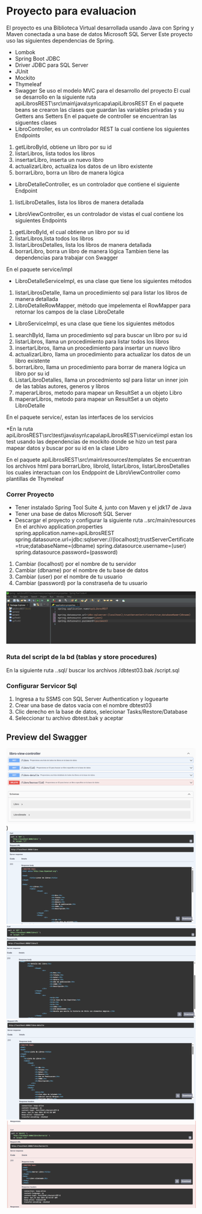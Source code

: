 # Proyecto para evaluacion

El proyecto es una Biblioteca Virtual desarrollada usando Java con Spring y Maven
conectada a una base de datos Microsoft SQL Server
Este proyecto uso las siguientes dependencias de Spring.
* Lombok
* Spring Boot JDBC
* Driver JDBC para SQL Server
* JUnit
* Mockito
* Thymeleaf
* Swagger
Se uso el modelo MVC para el desarrollo del proyecto
El cual se desarrollo en la siguiente ruta
apiLibrosREST\src\main\java\syn\capa\apiLibrosREST
En el paquete beans se crearon las clases que guardan las variables privadas y su  Getters ans Setters
En el paquete de controller se encuentran las siguentes clases
* LibroController, es un controlador REST la cual contiene los siguientes Endpoints
1. getLibroById, obtiene un libro por su id
2. listarLibros, lista todos los libros
4. insertarLibro, inserta un nuevo libro
5. actualizarLibro, actualiza los datos de un libro existente
6. borrarLibro, borra un libro de manera lógica

* LibroDetalleController, es un controlador que contiene el siguiente Endpoint
1. listLibroDetalles, lista los libros de manera detallada

* LibroViewController, es un controlador de vistas el cual contiene los siguientes Endpoints
1. getLibroById, el cual obtiene un libro por su id
2. listarLibros,lista todos los libros
3. listarLibrosDetalles, lista los libros de manera detallada
4. borrarLibro, borra un libro de manera lógica
Tambien tiene las dependencias para trabajar con Swagger

En el paquete service/impl
* LibroDetalleServiceImpl, es una clase que tiene los siguientes métodos
1. listarLibrosDetalle, llama un procedimiento sql para listar los libros de manera detallada
2. LibroDetalleRowMapper, método que impelementa el RowMapper para retornar los campos de la clase LibroDetalle

* LibroServiceImpl, es una clase que tiene los siguientes métodos
1. searchById, llama un procedimiento sql para buscar un libro por su id
2. listarLibros, llama un procedimiento para listar todos los libros
3. insertarLibros, llama un procedimiento para insertar un nuevo libro
4. actualizarLibro, llama un procedimiento para actualizar los datos de un libro existente
5. borrarLibro, llama un procedimiento para borrar de manera lógica un libro por su id
6. ListarLibroDetalles, llama un procedmiento sql para listar un inner join de las tablas autores, generos y libros
7. maperarLibros, metodo para mapear un ResultSet a un objeto Libro
8. maperarLibros, metodo para mapear un ResultSet a un objeto LibroDetalle

En el paquete service/, estan las interfaces de los servicios

*En la ruta apiLibrosREST\src\test\java\syn\capa\apiLibrosREST\service\impl
estan los test usando las dependencias de mockito donde se hizo un test para mapear datos y buscar por su id en la clase Libro

En el paquete apiLibrosREST\src\main\resources\templates
Se encuentran los archivos html para borrarLibro, libroId, listarLibros, listarLibrosDetalles
los cuales interactuan con los Endppoint de LibroViewController como plantillas de Thymeleaf


### Correr Proyecto
* Tener instalado Spring Tool Suite 4, junto con Maven y el jdk17 de Java
* Tener una base de datos Microsoft SQL Server
* Descargar el proyecto y configurar la siguiente ruta ..src/main/resources
En el archivo application.properties
spring.application.name=apiLibrosREST
spring.datasource.url=jdbc:sqlserver://(localhost);trustServerCertificate=true;databaseName=(dbname)
spring.datasource.username=(user)
spring.datasource.password=(password)
1. Cambiar (localhost) por el nombre de tu servidor
2. Cambiar (dbname) por el nombre de tu base de datos
3. Cambiar (user) por el nombre de tu usuario
4. Cambiar (password) por la constraseña de tu usuario

![](https://github.com/grov9999/apiLibrosREST/blob/main/assets/202329.png)

### Ruta del script de la bd (tablas y store procedures)

En la siguiente ruta ..sql/
buscar los archivos
/dbtest03.bak
/script.sql

### Configurar Servicor Sql

1. Ingresa a tu SSMS con SQL Server Authentication y loguearte
2. Crear una base de datos vacia con el nombre dbtest03
3. Clic derecho en la base de datos, selecionar Tasks/Restore/Database
4. Seleccionar tu archivo dbtest.bak y aceptar

## Preview del Swagger
![](https://github.com/grov9999/apiLibrosREST/blob/main/assets/92021.png))
![](https://github.com/grov9999/apiLibrosREST/blob/main/assets/214521.png)
![](https://github.com/grov9999/apiLibrosREST/blob/main/assets/214545.png)
![](https://github.com/grov9999/apiLibrosREST/blob/main/assets/214604.png)
![](https://github.com/grov9999/apiLibrosREST/blob/main/assets/214503.png)

